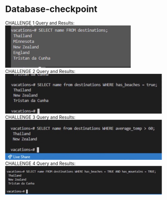 # Database-checkpoint
CHALLENGE 1
Query and Results: <br/>
![Challenge 1](screenshots/Challenge1.jpg)
<br/>
CHALLENGE 2
Query and Results: <br/>
![Challenge 2](screenshots/Challenge2.jpg)
<br/>
CHALLENGE 3
Query and Results: <br/>
![Challenge 3](screenshots/Challenge3.jpg)
<br/>
CHALLENGE 4
Query and Results: <br/>
![Challenge 4](screenshots/Challenge4.jpg)